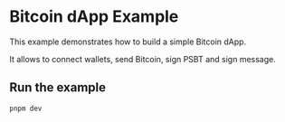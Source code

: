 # Bitcoin dApp Example

This example demonstrates how to build a simple Bitcoin dApp.

It allows to connect wallets, send Bitcoin, sign PSBT and sign message.

## Run the example

```bash
pnpm dev
```
